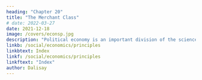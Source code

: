 ```yaml
---
heading: "Chapter 20"
title: "The Merchant Class"
# date: 2022-03-27
date: 2021-12-18
image: /covers/econsp.jpg
description: "Political economy is an important division of the science of government. The object of government is the happiness of men, united in society"
linkb: /social/economics/principles
linkbtext: Index
linkf: /social/economics/principles
linkftext: "Index"
author: Dalisay
---
```



